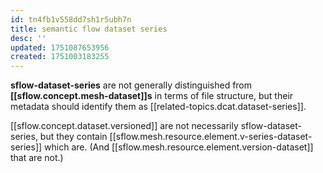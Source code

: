 ```yaml
---
id: tn4fb1v558dd7sh1r5ubh7n
title: semantic flow dataset series
desc: ''
updated: 1751087653956
created: 1751003183255
---
```




**sflow-dataset-series** are not generally distinguished from **[[sflow.concept.mesh-dataset]]s** in terms of file structure, but their metadata should identify them as [[related-topics.dcat.dataset-series]].

[[sflow.concept.dataset.versioned]] are not necessarily sflow-dataset-series, but they contain [[sflow.mesh.resource.element.v-series-dataset-series]] which are. (And [[sflow.mesh.resource.element.version-dataset]] that are not.) 
